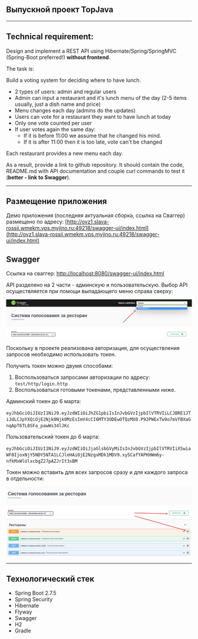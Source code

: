 ## Выпускной проект TopJava

-----------------------------
##  Technical requirement:
Design and implement a REST API using Hibernate/Spring/SpringMVC (Spring-Boot preferred!) **without frontend**.

The task is:

Build a voting system for deciding where to have lunch.

* 2 types of users: admin and regular users
* Admin can input a restaurant and it's lunch menu of the day (2-5 items usually, just a dish name and price)
* Menu changes each day (admins do the updates)
* Users can vote for a restaurant they want to have lunch at today
* Only one vote counted per user
* If user votes again the same day:
    - If it is before 11:00 we assume that he changed his mind.
    - If it is after 11:00 then it is too late, vote can't be changed

Each restaurant provides a new menu each day.

As a result, provide a link to github repository. It should contain the code, README.md with API documentation and couple curl commands to test it (**better - link to Swagger**).

-----------------------------

## Размещение приложения

Демо приложения (последняя актуальная сборка, ссылка на Сваггер) размещено по адресу:
[http://ovz1.slava-rossii.wmekm.vps.myjino.ru:49218/swagger-ui/index.html](http://ovz1.slava-rossii.wmekm.vps.myjino.ru:49218/swagger-ui/index.html)

## Swagger

Ссылка на сваггер:
[http://localhost:8080/swagger-ui/index.html](http://localhost:8080/swagger-ui/index.html)

API разделено на 2 части - админскую и пользовательскую. Выбор API осуществляется при помощи выпадающего меню справа сверху:

![Выбор сваггера](readme-resources/profiles-swagger.jpg)

Поскольку в проекте реализована авторизация, для осуществления запросов необходимо использовать токен.

Получить токен можно двумя способами:
1. Воспользоваться запросами авторизации по адресу: `test/http/login.http`
2. Воспользоваться готовыми токенами, представленными ниже.

Админский токен до 6 марта:

`eyJhbGciOiJIUzI1NiJ9.eyJzdWIiOiJhZG1pbiIsInJvbGVzIjpbIlVTRVIiLCJBRE1JTiJdLCJpYXQiOjE2Njk0Njk0MzEsImV4cCI6MTY3ODEwOTQzMX0.P92PWExTw9o7mVfBXaGnqApT6TL8SFa_pawWs34lJKc`

Пользовательский токен до 6 марта:

`eyJhbGciOiJIUzI1NiJ9.eyJzdWIiOiJjaGlsbGVyMiIsInJvbGVzIjpbIlVTRVIiXSwiaWF0IjoxNjY5NDY5NTA1LCJleHAiOjE2NzgxMDk1MDV9.xySCafYAPKHWm6y-nfkMxWlUlxcbgZ27pAZJrIt3sBM`

Токен можно вставить для всех запросов сразу и для каждого запроса в отдельности:

![Куда вставить токен](readme-resources/insert-token.jpg)

-----------------------------

## Технологический стек

* Spring Boot 2.7.5
* Spring Security
* Hibernate
* Flyway
* Swagger
* H2
* Gradle